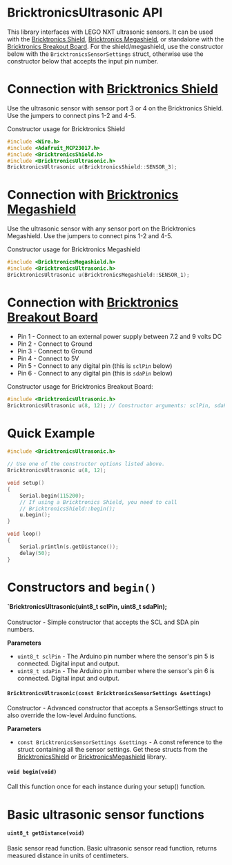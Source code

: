 # BricktronicsUltrasonic API

This library interfaces with LEGO NXT ultrasonic sensors. It can be used with the [Bricktronics Shield](https://store.wayneandlayne.com/products/bricktronics-shield-kit.html), [Bricktronics Megashield](https://store.wayneandlayne.com/products/bricktronics-megashield-kit.html), or standalone with the [Bricktronics Breakout Board](https://store.wayneandlayne.com/products/bricktronics-breakout-board.html). For the shield/megashield, use the constructor below with the `BricktronicsSensorSettings` struct, otherwise use the constructor below that accepts the input pin number.

# Connection with [Bricktronics Shield](https://store.wayneandlayne.com/products/bricktronics-shield-kit.html)

Use the ultrasonic sensor with sensor port 3 or 4 on the Bricktronics Shield. Use the jumpers to connect pins 1-2 and 4-5.

Constructor usage for Bricktronics Shield
```C++
#include <Wire.h>
#include <Adafruit_MCP23017.h>
#include <BricktronicsShield.h>
#include <BricktronicsUltrasonic.h>
BricktronicsUltrasonic u(BricktronicsShield::SENSOR_3);
```

# Connection with [Bricktronics Megashield](https://store.wayneandlayne.com/products/bricktronics-megashield-kit.html)

Use the ultrasonic sensor with any sensor port on the Bricktronics Megashield. Use the jumpers to connect pins 1-2 and 4-5.

Constructor usage for Bricktronics Megashield
```C++
#include <BricktronicsMegashield.h>
#include <BricktronicsUltrasonic.h>
BricktronicsUltrasonic u(BricktronicsMegashield::SENSOR_1);
```

# Connection with [Bricktronics Breakout Board](https://store.wayneandlayne.com/products/bricktronics-breakout-board.html)

* Pin 1 - Connect to an external power supply between 7.2 and 9 volts DC
* Pin 2 - Connect to Ground
* Pin 3 - Connect to Ground
* Pin 4 - Connect to 5V
* Pin 5 - Connect to any digital pin (this is `sclPin` below)
* Pin 6 - Connect to any digital pin (this is `sdaPin` below)

Constructor usage for Bricktronics Breakout Board:
```C++
#include <BricktronicsUltrasonic.h>
BricktronicsUltrasonic u(8, 12); // Constructor arguments: sclPin, sdaPin
```

# Quick Example

```C++
#include <BricktronicsUltrasonic.h>

// Use one of the constructor options listed above.
BricktronicsUltrasonic u(8, 12);

void setup()
{
    Serial.begin(115200);
    // If using a Bricktronics Shield, you need to call
    // BricktronicsShield::begin();
    u.begin();
}

void loop()
{
    Serial.println(s.getDistance());
    delay(50);
}
```

# Constructors and `begin()`

#### `BricktronicsUltrasonic(uint8_t sclPin, uint8_t sdaPin);

Constructor - Simple constructor that accepts the SCL and SDA pin numbers.

**Parameters**

* `uint8_t sclPin` - The Arduino pin number where the sensor's pin 5 is connected. Digital input and output.
* `uint8_t sdaPin` - The Arduino pin number where the sensor's pin 6 is connected. Digital input and output.


#### `BricktronicsUltrasonic(const BricktronicsSensorSettings &settings)`

Constructor - Advanced constructor that accepts a SensorSettings struct to also override the low-level Arduino functions.

**Parameters**

* `const BricktronicsSensorSettings &settings` - A const reference to the struct containing all the sensor settings. Get these structs from the [BricktronicsShield](https://github.com/wayneandlayne/BricktronicsShield) or [BricktronicsMegashield](https://github.com/wayneandlayne/BricktronicsMegashield) library.

#### `void begin(void)`

Call this function once for each instance during your setup() function.


# Basic ultrasonic sensor functions

#### `uint8_t getDistance(void)`

Basic sensor read function. Basic ultrasonic sensor read function, returns measured distance in units of centimeters.


